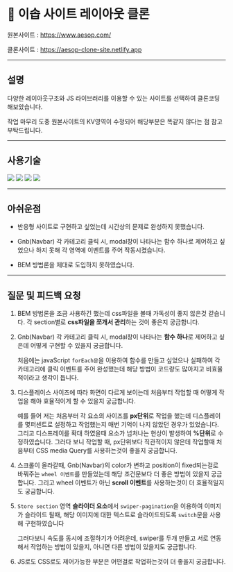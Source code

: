 # 📌 이솝 사이트 레이아웃 클론

원본사이트 : https://www.aesop.com/

클론사이트 : https://aesop-clone-site.netlify.app

---

## 설명

다양한 레이아웃구조와 JS 라이브러리를 이용할 수 있는 사이트를 선택하여 클론코딩 해보았습니다.

작업 마무리 도중 원본사이트의 KV영역이 수정되어 해당부분은 똑같지 않다는 점 참고 부탁드립니다.

---

## 사용기술

<img src="https://img.shields.io/badge/HTML5-E34F26?style=for-the-badge&logo=HTML5&logoColor=white">
<img src="https://img.shields.io/badge/CSS3-1572B6?style=for-the-badge&logo=CSS3&logoColor=white">
<img src="https://img.shields.io/badge/Javascript-E7DF1E?style=for-the-badge&logo=JavaScript&logoColor=white">
<img src="https://img.shields.io/badge/github-181717?style=for-the-badge&logo=github&logoColor=white">

---

## 아쉬운점

- 반응형 사이트로 구현하고 싶었는데 시간상의 문제로 완성하지 못했습니다.

- Gnb(Navbar) 각 카테고리 클릭 시, modal창이 나타나는 함수 하나로 제어하고 싶었으나 하지 못해 각 영역에 이벤트를 주어 작동시켰습니다.

- BEM 방법론을 제대로 도입하지 못하였습니다.

---

## 질문 및 피드백 요청

1. BEM 방법론을 조금 사용하긴 했는데 css파일을 볼때 가독성이 좋지 않은것 같습니다. 각 section별로 **css파일을 쪼개서 관리**하는 것이 좋은지 궁금합니다.

2. Gnb(Navbar) 각 카테고리 클릭 시, modal창이 나타나는 **함수 하나**로 제어하고 싶은데 어떻게 구현할 수 있을지 궁금합니다.

   처음에는 javaScript `forEach문`을 이용하여 함수를 만들고 싶었으나 실패하여 각 카테고리에 클릭 이벤트를 주어 완성했는데 해당 방법이 코드량도 많아지고 비효율적이라고 생각이 듭니다.

3. 디스플레이스 사이즈에 따라 화면이 다르게 보이는데 처음부터 작업할 때 어떻게 작업을 해야 효율적이게 할 수 있을지 궁금합니다.

   예를 들어 저는 처음부터 각 요소의 사이즈를 **px단위**로 작업을 했는데 디스플레이를 몇퍼센트로 설정하고 작업했는지 매번 기억이 나지 않았던 경우가 있었습니다.
   그리고 디스프레이를 확대 하였을때 요소가 넘처나는 현상이 발생하여 **%단위**로 수정하였습니다.
   그러다 보니 작업할 때, px단위보다 직관적이지 않은데 작업할때 처음부터 CSS media Query를 사용하는것이 좋을지 궁금합니다.

4. 스크롤이 올라갈때, Gnb(Navbar)의 color가 변하고 position이 fixed되는걸로 바꿔주는 `wheel 이벤트`를 만들었는데 해당 조건문보다 더 좋은 방법이 있을지 궁금합니다. 그리고 wheel 이벤트가 아닌 **scroll 이벤트**를 사용하는것이 더 효율적일지도 궁금합니다.

5. `Store section` 영역 **슬라이더 요소**에서 `swiper-pagination`을 이용하여 이미지가 슬라이드 될때, 해당 이미지에 대한 텍스트로 슬라이드되도록 `switch`문을 사용해 구현하였습니다

   그러다보니 속도를 동시에 조절하기가 어려운데, swiper를 두개 만들고 서로 연동해서 작업하는 방법이 있을지, 아니면 다른 방법이 있을지도 궁금합니다.

6. JS로도 CSS로도 제어가능한 부분은 어떤걸로 작업하는것이 더 좋을지 궁금합니다.
